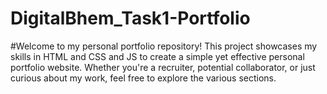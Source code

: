 # DigitalBhem_Task1-Portfolio
#Welcome to my personal portfolio repository! This project showcases my skills in HTML and CSS and JS to create a simple yet effective personal portfolio website. Whether you're a recruiter, potential collaborator, or just curious about my work, feel free to explore the various sections.
